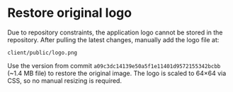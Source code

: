 # Restore original logo

Due to repository constraints, the application logo cannot be stored in the repository.
After pulling the latest changes, manually add the logo file at:

```
client/public/logo.png
```

Use the version from commit `a09c3dc14139e50a5f1e11401d9572155342bcbb` (~1.4 MB file) to restore the original image. The logo is scaled to 64×64 via CSS, so no manual resizing is required.

